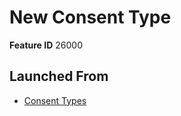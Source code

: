 # New Consent Type

**Feature ID** 26000

## Launched From

- [Consent Types](Consent%20Types.md)












































































